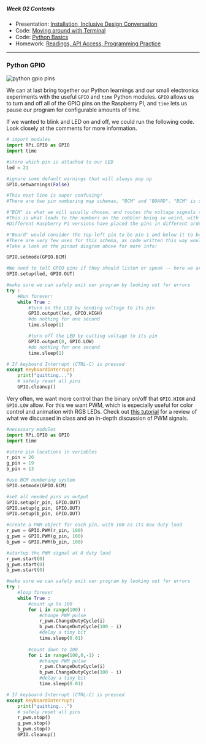 ##### Week 02 Contents
- Presentation: [Installation, Inclusive Design Conversation](readme.md)
- Code: [Moving around with Terminal](terminal.md)
- Code: [Python Basics](python-basics.md)
- Homework: [Readings, API Access, Programming Practice](homework.md)

-----

### Python GPIO

![python gpio pins](https://www.jameco.com/Jameco/workshop/circuitnotes/raspberry_pi_circuit_note_fig2.jpg)

We can at last bring together our Python learnings and our small electronics experiments with the useful `GPIO` and `time` Python modules. `GPIO` allows us to turn and off all of the GPIO pins on the Raspberry PI, and `time` lets us pause our program for configurable amounts of time.

If we wanted to blink and LED on and off, we could run the following code. Look closely at the comments for more information.

```python
# import modules
import RPi.GPIO as GPIO
import time  

#store which pin is attached to our LED
led = 21

#ignore some default warnings that will always pop up
GPIO.setwarnings(False)

#This next line is super confusing!
#There are two pin numbering map schemas, "BCM" and "BOARD". "BCM" is short for "Broadcom," the fabricator of the Raspberry Pi processor. See the image at the bottom of this page for more info.

#"BCM" is what we will usually choose, and routes the voltage signals to the pin as it is counted on the processor directly.
#This is what leads to the numbers on the cobbler being so weird, with the pin numbering showing no pattern in their placement (13,19,26 are next to each other!)
#Different Raspberry Pi versions have placed the pins in different orders, so we usually want to use BCM numbering.

#"Board" would consider the top-left pin to be pin 1 and below it to be pin 0, with even numbers in the bottom row and odd in the top row. 
#There are very few uses for this schema, as code written this way would only work on one version of the Raspberry Pi.
#Take a look at the pinout diagram above for more info!

GPIO.setmode(GPIO.BCM)     

#We need to tell GPIO pins if they should listen or speak -- here we are telling our LED pin to send voltage out, rather than listen for voltage in.
GPIO.setup(led, GPIO.OUT)   

#make sure we can safely exit our program by looking out for errors
try :
    #Run forever! 
    while True :
        #turn on the LED by sending voltage to its pin
        GPIO.output(led, GPIO.HIGH) 
        #do nothing for one second
        time.sleep(1)             

        #turn off the LED by cutting voltage to its pin  
        GPIO.output(8, GPIO.LOW) 
        #do nothing for one second
        time.sleep(1)                  

# If keyboard Interrupt (CTRL-C) is pressed
except KeyboardInterrupt:
    print("quitting...")
    # safely reset all pins
    GPIO.cleanup()  
```

Very often, we want more control than the binary on/off that `GPIO.HIGH` and `GPIO.LOW` allow. For this we want PWM, which is especially useful for color control and animation with RGB LEDs. Check out [this tutorial](https://electronicshobbyists.com/raspberry-pi-pwm-tutorial-control-brightness-of-led-and-servo-motor/) for a review of what we discussed in class and an in-depth discussion of PWM signals.

```python
#necessary modules
import RPi.GPIO as GPIO     
import time

#store pin locations in variables
r_pin = 26
g_pin = 19
b_pin = 13

#use BCM numbering system
GPIO.setmode(GPIO.BCM)          

#set all needed pins as output
GPIO.setup(r_pin, GPIO.OUT)   
GPIO.setup(g_pin, GPIO.OUT)   
GPIO.setup(b_pin, GPIO.OUT)   

#create a PWM object for each pin, with 100 as its max duty load
r_pwm = GPIO.PWM(r_pin, 100)    
g_pwm = GPIO.PWM(g_pin, 100)    
b_pwm = GPIO.PWM(b_pin, 100)    

#startup the PWM signal at 0 duty load
r_pwm.start(0)
g_pwm.start(0)
b_pwm.start(0)

#make sure we can safely exit our program by looking out for errors
try :
    #loop forever
    while True :
        #count up to 100
        for i in range(100) :
            #change PWM pulse
            r_pwm.ChangeDutyCycle(i)
            b_pwm.ChangeDutyCycle(100 - i)
            #delay a tiny bit
            time.sleep(0.01)
        
        #count down to 100    
        for i in range(100,0,-1) : 
            #change PWM pulse
            r_pwm.ChangeDutyCycle(i)
            b_pwm.ChangeDutyCycle(100 - i)
            #delay a tiny bit
            time.sleep(0.01)

# If keyboard Interrupt (CTRL-C) is pressed
except KeyboardInterrupt:
    print("quitting...")
    # safely reset all pins
    r_pwm.stop()      
    g_pwm.stop()      
    b_pwm.stop()      
    GPIO.cleanup()
```
